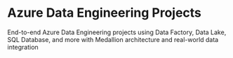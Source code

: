 # Azure Data Engineering Projects
End-to-end Azure Data Engineering projects using Data Factory, Data Lake, SQL Database, and more with Medallion architecture and real-world data integration
